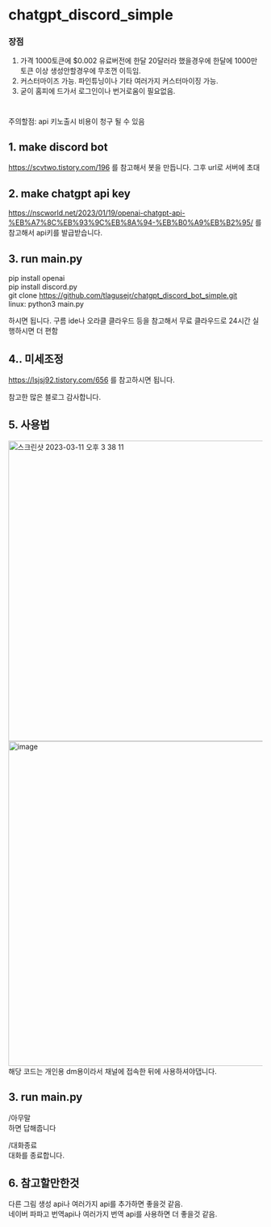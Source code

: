 # chatgpt_discord_simple

### 장점  
1. 가격 1000토큰에 $0.002 유료버전에 한달 20달러라 했을경우에 한달에 1000만토큰 이상 생성안할경우에 무조껀 이득임. 
2. 커스터마이즈 가능. 파인튜닝이나 기타 여러가지 커스터마이징 가능.  
3. 굳이 홈피에 드가서 로그인이나 번거로움이 필요없음.  
#
주의할점: api 키노출시 비용이 청구 될 수 있음
## 1. make discord bot

https://scvtwo.tistory.com/196 
를 참고해서 봇을 만듭니다.
그후 url로 서버에 초대

## 2. make chatgpt api key
https://nscworld.net/2023/01/19/openai-chatgpt-api-%EB%A7%8C%EB%93%9C%EB%8A%94-%EB%B0%A9%EB%B2%95/
를 참고해서 api키를 발급받습니다.

## 3. run main.py


pip install openai  
pip install discord.py   
git clone https://github.com/tlagusejr/chatgpt_discord_bot_simple.git  
linux: python3 main.py  

하시면 됩니다. 구름 ide나 오라클 클라우드 등을 참고해서 무료 클라우드로 24시간 실행하시면 더 편함

## 4.. 미세조정 
https://lsjsj92.tistory.com/656 를 참고하시면 됩니다.

참고한 많은 블로그 감사합니다.

## 5. 사용법
<img width="594" alt="스크린샷 2023-03-11 오후 3 38 11" src="https://user-images.githubusercontent.com/52907198/224469411-66b673b2-4c01-4983-b1b9-68fc0575bed5.png">
<img width="642" alt="image" src="https://user-images.githubusercontent.com/52907198/224468764-f207505c-20d1-4b16-8a20-9bb60a1896f4.png">
해당  코드는 개인용 
dm용이라서 채널에 
접속한 뒤에 사용하셔야댑니다.

## 3. run main.py
/아무말   
하면 답해줍니다

/대화종료  
대화를 종료합니다.
## 6. 참고할만한것
다른 그림 생성 api나 여러가지 api를 추가하면 좋을것 같음.  
네이버 파파고 번역api나 여러가지 번역 api를 사용하면 더 좋을것 같음. 
